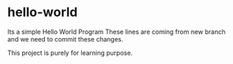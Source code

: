 # hello-world
Its a simple Hello World Program
These lines are coming from new branch and we need to commit these changes.

This project is purely for learning purpose. 
